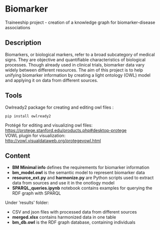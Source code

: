 # Biomarker
Traineeship project - creation of a knowledge graph for biomarker-disease associations

## Description
Biomarkers, or biological markers, refer to a broad subcategory of medical signs. They are objective and quantifiable characteristics of biological processes. Though already used in clinical trials, biomarker data vary widely between different resources.
The aim of this project is to help unifying biomarker information by creating a light ontology (OWL) model and applying it on data from different sources.

## Tools

Owlready2 package for creating and editing owl files :
```
pip install owlready2
```
Protégé for editing and visualizing owl files: <br>
https://protege.stanford.edu/products.php#desktop-protege <br>
VOWL plugin for visualization: http://vowl.visualdataweb.org/protegevowl.html

## Content
- <b>BM Minimal info</b> defines the requirements for biomarker information <br>
- <b>bm_model.owl</b> is the semantic model to represent biomarker data<br>
- <b>resource_ext.py</b> and <b>harmonize.py</b> are Python scripts used to extract data from sources and use it in the onotlogy model<br>
- <b>SPARQL_queries.ipynb</b> notebook contains examples for querying the RDF graph with SPARQL 

Under 'results' folder:<br>
- CSV and json files with processed data from different sources
- <b>merged.xlsx</b> contains harmonized data in one table
- <b>bm_db.owl</b> is the RDF graph database, containing individuals
